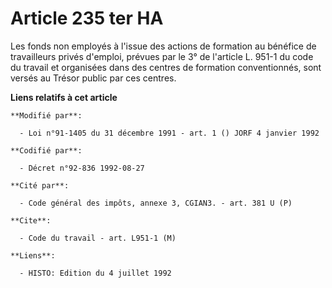# Article 235 ter HA

Les fonds non employés à l'issue des actions de formation au bénéfice de travailleurs privés d'emploi, prévues par le 3° de
l'article L. 951-1 du code du travail et organisées dans des centres de formation conventionnés, sont versés au Trésor public
par ces centres.

**Liens relatifs à cet article**

	**Modifié par**:

	  - Loi n°91-1405 du 31 décembre 1991 - art. 1 () JORF 4 janvier 1992

	**Codifié par**:

	  - Décret n°92-836 1992-08-27

	**Cité par**:

	  - Code général des impôts, annexe 3, CGIAN3. - art. 381 U (P)

	**Cite**:

	  - Code du travail - art. L951-1 (M)

	**Liens**:

	  - HISTO: Edition du 4 juillet 1992
